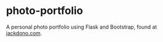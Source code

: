 # photo-portfolio
A personal photo portfolio using Flask and Bootstrap, found at [jackdono.com](https://www.jackdono.com).
